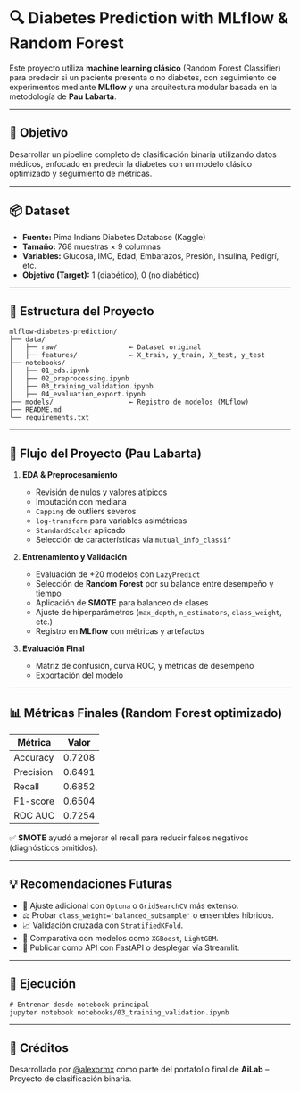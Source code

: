 
# 🔍 Diabetes Prediction with MLflow & Random Forest

Este proyecto utiliza **machine learning clásico** (Random Forest Classifier) para predecir si un paciente presenta o no diabetes, con seguimiento de experimentos mediante **MLflow** y una arquitectura modular basada en la metodología de **Pau Labarta**.

---

## 🎯 Objetivo

Desarrollar un pipeline completo de clasificación binaria utilizando datos médicos, enfocado en predecir la diabetes con un modelo clásico optimizado y seguimiento de métricas.

---

## 📦 Dataset

- **Fuente:** Pima Indians Diabetes Database (Kaggle)
- **Tamaño:** 768 muestras × 9 columnas
- **Variables:** Glucosa, IMC, Edad, Embarazos, Presión, Insulina, Pedigrí, etc.
- **Objetivo (Target):** 1 (diabético), 0 (no diabético)

---

## 🧭 Estructura del Proyecto

```
mlflow-diabetes-prediction/
├── data/
│   ├── raw/                  ← Dataset original
│   ├── features/             ← X_train, y_train, X_test, y_test
├── notebooks/
│   ├── 01_eda.ipynb
│   ├── 02_preprocessing.ipynb
│   ├── 03_training_validation.ipynb
│   ├── 04_evaluation_export.ipynb
├── models/                   ← Registro de modelos (MLflow)
├── README.md
└── requirements.txt
```

---

## 🔁 Flujo del Proyecto (Pau Labarta)

1. **EDA & Preprocesamiento**  
   - Revisión de nulos y valores atípicos  
   - Imputación con mediana  
   - `Capping` de outliers severos  
   - `log-transform` para variables asimétricas  
   - `StandardScaler` aplicado  
   - Selección de características vía `mutual_info_classif`

2. **Entrenamiento y Validación**
   - Evaluación de +20 modelos con `LazyPredict`  
   - Selección de **Random Forest** por su balance entre desempeño y tiempo
   - Aplicación de **SMOTE** para balanceo de clases
   - Ajuste de hiperparámetros (`max_depth`, `n_estimators`, `class_weight`, etc.)
   - Registro en **MLflow** con métricas y artefactos

3. **Evaluación Final**
   - Matriz de confusión, curva ROC, y métricas de desempeño
   - Exportación del modelo

---

## 📊 Métricas Finales (Random Forest optimizado)

| Métrica     | Valor     |
|-------------|-----------|
| Accuracy    | 0.7208    |
| Precision   | 0.6491    |
| Recall      | 0.6852    |
| F1-score    | 0.6504    |
| ROC AUC     | 0.7254    |

✅ **SMOTE** ayudó a mejorar el recall para reducir falsos negativos (diagnósticos omitidos).

---

## 💡 Recomendaciones Futuras

- 🔄 Ajuste adicional con `Optuna` o `GridSearchCV` más extenso.
- ⚖️ Probar `class_weight='balanced_subsample'` o ensembles híbridos.
- 📈 Validación cruzada con `StratifiedKFold`.
- 🧪 Comparativa con modelos como `XGBoost`, `LightGBM`.
- 🚀 Publicar como API con FastAPI o desplegar vía Streamlit.

---

## 🧪 Ejecución

```
# Entrenar desde notebook principal
jupyter notebook notebooks/03_training_validation.ipynb
```

---

## 📝 Créditos

Desarrollado por [@alexormx](https://github.com/alexormx) como parte del portafolio final de **AiLab** – Proyecto de clasificación binaria.